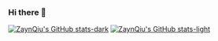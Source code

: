 ### Hi there 👋
[![ZaynQiu's GitHub stats-dark](https://github-readme-stats.vercel.app/api?username=ZaynQiu&show_icons=true&theme=transparent#gh-dark-mode-only)](https://github.com/ZaynQiu/github-readme-stats)
[![ZaynQiu's GitHub stats-light](https://github-readme-stats.vercel.app/api?username=ZaynQiu&show_icons=true&theme=default#gh-light-mode-only)](https://github.com/ZaynQiu/github-readme-stats)
<!-- 
Themes: dark, radical, merko, gruvbox, tokyonight, onedark, cobalt, synthwave, highcontrast, dracula, transparent
-->


<!--
**ZaynQiu/ZaynQiu** is a ✨ _special_ ✨ repository because its `README.md` (this file) appears on your GitHub profile.

Here are some ideas to get you started:

- 🔭 I’m currently working on ...
- 🌱 I’m currently learning ...
- 👯 I’m looking to collaborate on ...
- 🤔 I’m looking for help with ...
- 💬 Ask me about ...
- 📫 How to reach me: ...
- 😄 Pronouns: ...
- ⚡ Fun fact: ...
-->

